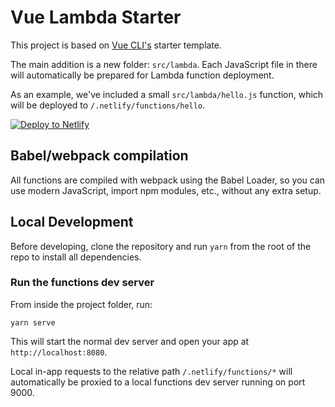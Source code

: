 # Vue Lambda Starter

This project is based on [Vue CLI's](https://github.com/vuejs/vue-cli) starter template.

The main addition is a new folder: `src/lambda`. Each JavaScript file in there will automatically be prepared for Lambda function deployment.

As an example, we've included a small `src/lambda/hello.js` function, which will be deployed to `/.netlify/functions/hello`.

[![Deploy to Netlify](https://www.netlify.com/img/deploy/button.svg)](https://app.netlify.com/start/deploy?repository=https://github.com/netlify/vue-lambda-starter)

## Babel/webpack compilation

All functions are compiled with webpack using the Babel Loader, so you can use modern JavaScript, import npm modules, etc., without any extra setup.

## Local Development

Before developing, clone the repository and run `yarn` from the root of the repo to install all dependencies.

### Run the functions dev server

From inside the project folder, run:

```
yarn serve
```

This will start the normal dev server and open your app at `http://localhost:8080`.

Local in-app requests to the relative path `/.netlify/functions/*` will automatically be proxied to a local functions dev server running on port 9000.